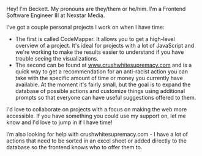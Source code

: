 Hey! I'm Beckett. My pronouns are they/them or he/him.
I'm a Frontend Software Engineer III at Nexstar Media.

I’ve got a couple personal projects I work on when I have time:
<ul>
<li>The first is called CodeMapper. It allows you to get a high-level overview of a project. It's ideal for projects with a lot of JavaScript and we're working to make the results easier to understand if you have trouble seeing the visualizations.</li>
<li>The second can be found at <a href="http://www.crushwhitesupremacy.com">www.crushwhitesupremacy.com</a> and is a quick way to get a recommendation for an anti-racist action you can take with the specific amount of time or money you currently have available. At the moment it's fairly small, but the goal is to expand the database of possible actions and customize things using additional prompts so that everyone can have useful suggestions offered to them.</li>
</ul>

I'd love to collaborate on projects with a focus on making the web more accessible. If you have something you could use my support on, let me know and I'd love to jump in if I have time!

I’m also looking for help with crushwhitesupremacy.com - I have a lot of actions that need to be sorted in an excel sheet or added directly to the database so the frontend knows who to offer them to.
